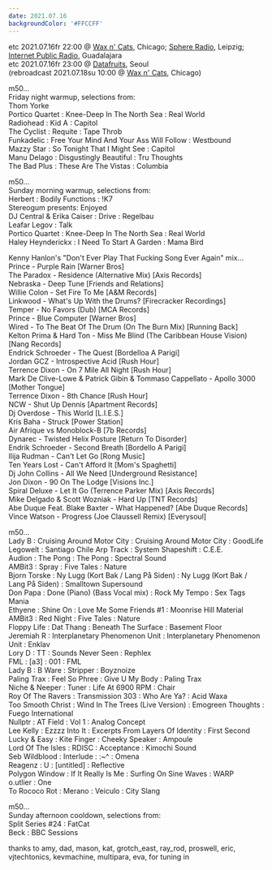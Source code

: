 ```yaml
---
date: 2021.07.16
backgroundColor: '#FFCCFF'
---
```


etc 2021.07.16fr 22:00 @ [Wax n' Cats](http://www.twitch.tv/waxncats), Chicago; [](http://www.youtube.com/maindrainstudios/)[Sphere Radio](http://www.sphere-radio.net/), Leipzig; [Internet Public Radio](https://www.youtube.com/maindrainstudios), Guadalajara  
etc 2021.07.16fr 23:00 @ [Datafruits](http://www.datafruits.fm/), Seoul  
(rebroadcast 2021.07.18su 10:00 @ [Wax n' Cats](http://www.twitch.tv/waxncats), Chicago)  

m50...  
Friday night warmup, selections from:  
Thom Yorke  
Portico Quartet : Knee-Deep In The North Sea : Real World  
Radiohead : Kid A : Capitol  
The Cyclist : Requite : Tape Throb  
Funkadelic : Free Your Mind And Your Ass Will Follow : Westbound  
Mazzy Star : So Tonight That I Might See : Capitol  
Manu Delago : Disgustingly Beautiful : Tru Thoughts  
The Bad Plus : These Are The Vistas : Columbia  

m50...  
Sunday morning warmup, selections from:  
Herbert : Bodily Functions : !K7  
Stereogum presents: Enjoyed  
DJ Central & Erika Caiser : Drive : Regelbau  
Leafar Legov : Talk  
Portico Quartet : Knee-Deep In The North Sea : Real World  
Haley Heynderickx : I Need To Start A Garden : Mama Bird  

Kenny Hanlon's "Don't Ever Play That Fucking Song Ever Again" mix...  
Prince - Purple Rain \[Warner Bros\]  
The Paradox - Residence (Alternative Mix) \[Axis Records\]  
Nebraska - Deep Tune \[Friends and Relations\]  
Willie Colon - Set Fire To Me \[A&M Records\]  
Linkwood - What's Up With the Drums? \[Firecracker Recordings\]  
Temper - No Favors (Dub) \[MCA Records\]  
Prince - Blue Computer \[Warner Bros\]  
Wired - To The Beat Of The Drum (On The Burn Mix) \[Running Back\]  
Kelton Prima & Hard Ton - Miss Me Blind (The Caribbean House Vision) \[Nang Records\]  
Endrick Schroeder - The Quest \[Bordelloa A Parigi\]  
Jordan GCZ - Introspective Acid \[Rush Hour\]  
Terrence Dixon - On 7 Mile All Night \[Rush Hour\]  
Mark De Clive-Lowe & Patrick Gibin & Tommaso Cappellato - Apollo 3000 \[Mother Tongue\]  
Terrence Dixon - 8th Chance \[Rush Hour\]  
NCW - Shut Up Dennis \[Apartment Records\]  
Dj Overdose - This World \[L.I.E.S.\]  
Kris Baha - Struck \[Power Station\]  
Air Afrique vs Monoblock-B \[7b Records\]  
Dynarec - Twisted Helix Posture \[Return To Disorder\]  
Endrik Schroeder - Second Breath \[Bordello A Parigi\]  
Ilija Rudman - Can't Let Go \[Rong Music\]  
Ten Years Lost - Can't Afford It \[Mom's Spaghetti\]  
Dj John Collins - All We Need \[Underground Resistance\]  
Jon Dixon - 90 On The Lodge \[Visions Inc.\]  
Spiral Deluxe - Let It Go (Terrence Parker Mix) \[Axis Records\]  
Mike Delgado & Scott Wozniak - Hard Up \[TNT Records\]  
Abe Duque Feat. Blake Baxter - What Happened? \[Abe Duque Records\]  
Vince Watson - Progress (Joe Claussell Remix) \[Everysoul\]  

m50...  
Lady B : Cruising Around Motor City : Cruising Around Motor City : GoodLife  
Legowelt : Santiago Chile Arp Track : System Shapeshift : C.E.E.  
Audion : The Pong : The Pong : Spectral Sound  
AMBit3 : Spray : Five Tales : Nature  
Bjorn Torske : Ny Lugg (Kort Bak / Lang På Siden) : Ny Lugg (Kort Bak / Lang På Siden) : Smalltown Supersound  
Don Papa : Done (Piano) (Bass Vocal mix) : Rock My Tempo : Sex Tags Mania  
Ethyene : Shine On : Love Me Some Friends #1 : Moonrise Hill Material  
AMBit3 : Red Night : Five Tales : Nature  
Floppy Life : Dat Thang : Beneath The Surface : Basement Floor  
Jeremiah R : Interplanetary Phenomenon Unit : Interplanetary Phenomenon Unit : Enklav  
Lory D : TT : Sounds Never Seen : Rephlex  
FML : \[a3\] : 001 : FML  
Lady B : B Ware : Stripper : Boyznoize  
Paling Trax : Feel So Phree : Give U My Body : Paling Trax  
Niche & Neeper : Tuner : Life At 6900 RPM : Chair  
Roy Of The Ravers : Transmission 303 : Who Are Ya? : Acid Waxa  
Too Smooth Christ : Wind In The Trees (Live Version) : Emogreen Thoughts : Fuego International  
Nullptr : AT Field : Vol 1 : Analog Concept  
Lee Kelly : Ezzzz Into It : Excerpts From Layers Of Identity : First Second  
Lucky & Easy : Kite Finger : Cheeky Speaker : Ampoule  
Lord Of The Isles : RDISC : Acceptance : Kimochi Sound  
Seb Wildblood : Interlude : :~^ : Omena  
Reagenz : U : \[untitled\] : Reflective  
Polygon Window : If It Really Is Me : Surfing On Sine Waves : WARP  
o.utlier : One  
To Rococo Rot : Merano : Veiculo : City Slang  

m50...  
Sunday afternoon cooldown, selections from:  
Split Series #24 : FatCat  
Beck : BBC Sessions  

thanks to amy, dad, mason, kat, grotch\_east, ray\_rod, proswell, eric, vjtechtonics, kevmachine, multipara, eva, for tuning in